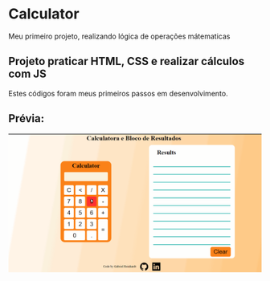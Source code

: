 # Calculator

 <p>Meu primeiro projeto, realizando lógica de operações mátematicas</p>
 
<h2> Projeto praticar HTML, CSS e realizar cálculos com JS</h2>

<p>Estes códigos foram meus primeiros passos em desenvolvimento.</p>

<h2> Prévia: </h2>
<img src="./assets/calculator.gif"/>